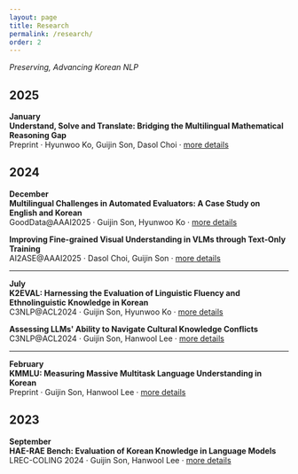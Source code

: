 ```yaml
---
layout: page
title: Research
permalink: /research/
order: 2
---
```

*Preserving, Advancing Korean NLP*

## 2025
**January**  
**Understand, Solve and Translate: Bridging the Multilingual Mathematical Reasoning Gap**  
Preprint · Hyunwoo Ko, Guijin Son, Dasol Choi · [more details](https://arxiv.org/abs/2501.02448)

## 2024

**December**  
**Multilingual Challenges in Automated Evaluators: A Case Study on English and Korean**  
GoodData@AAAI2025 · Guijin Son, Hyunwoo Ko · [more details](https://arxiv.org/abs/2409.11239)

**Improving Fine-grained Visual Understanding in VLMs through Text-Only Training**  
AI2ASE@AAAI2025 · Dasol Choi, Guijin Son · [more details](https://arxiv.org/abs/2409.11239)

---

**July**  
**K2EVAL: Harnessing the Evaluation of Linguistic Fluency and Ethnolinguistic Knowledge in Korean**  
C3NLP@ACL2024 · Guijin Son, Hyunwoo Ko · [more details](https://sites.google.com/view/c3nlp/accepted-papers?authuser=0)

**Assessing LLMs' Ability to Navigate Cultural Knowledge Conflicts**  
C3NLP@ACL2024 · Guijin Son, Hanwool Lee · [more details](https://sites.google.com/view/c3nlp/accepted-papers?authuser=0)

---
**February**  
**KMMLU: Measuring Massive Multitask Language Understanding in Korean**  
Preprint · Guijin Son, Hanwool Lee · [more details](https://arxiv.org/abs/2402.11548)

## 2023
**September**  
**HAE-RAE Bench: Evaluation of Korean Knowledge in Language Models**   
LREC-COLING 2024 · Guijin Son, Hanwool Lee · [more details](https://aclanthology.org/2024.lrec-main.704/)
